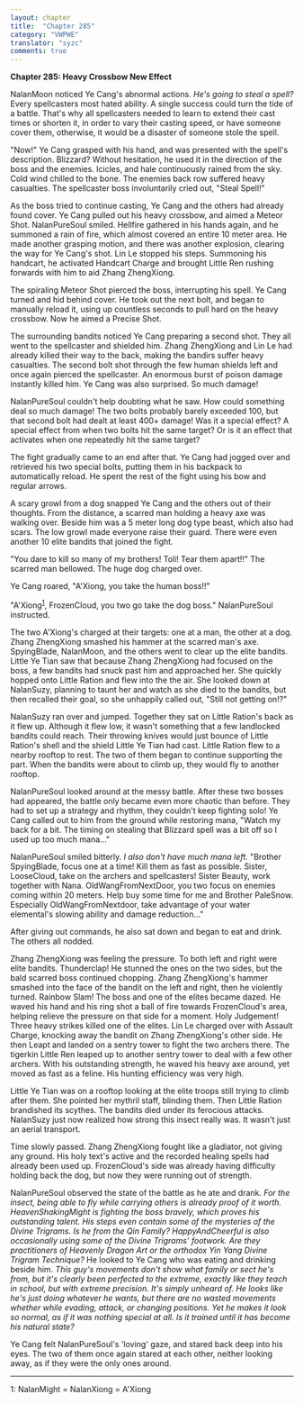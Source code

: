 ```yaml
---
layout: chapter
title:  "Chapter 285"
category: "VWPWE"
translator: "syzc"
comments: true
---
```


**Chapter 285: Heavy Crossbow New Effect**

NalanMoon noticed Ye Cang's abnormal actions. *He's going to steal a spell?* Every spellcasters most hated ability. A single success could turn the tide of a battle. That's why all spellcasters needed to learn to extend their cast times or shorten it, in order to vary their casting speed, or have someone cover them, otherwise, it would be a disaster of someone stole the spell.

"Now!" Ye Cang grasped with his hand, and was presented with the spell's description. Blizzard? Without hesitation, he used it in the direction of the boss and the enemies. Icicles, and hale continuously rained from the sky. Cold wind chilled to the bone. The enemies back row suffered heavy casualties. The spellcaster boss involuntarily cried out, "Steal Spell!"

As the boss tried to continue casting, Ye Cang and the others had already found cover. Ye Cang pulled out his heavy crossbow, and aimed a Meteor Shot. NalanPureSoul smiled. Hellfire gathered in his hands again, and he summoned a rain of fire, which almost covered an entire 10 meter area. He made another grasping motion, and there was another explosion, clearing the way for Ye Cang's shot. Lin Le stopped his steps. Summoning his handcart, he activated Handcart Charge and brought Little Ren rushing forwards with him to aid Zhang ZhengXiong.

The spiraling Meteor Shot pierced the boss, interrupting his spell. Ye Cang turned and hid behind cover. He took out the next bolt, and began to manually reload it, using up countless seconds to pull hard on the heavy crossbow. Now he aimed a Precise Shot.

The surrounding bandits noticed Ye Cang preparing a second shot. They all went to the spellcaster and shielded him. Zhang ZhengXiong and Lin Le had already killed their way to the back, making the bandirs suffer heavy casualties. The second bolt shot through the few human shields left and once again pierced the spellcaster. An enormous burst of poison damage instantly killed him. Ye Cang was also surprised. So much damage!

NalanPureSoul couldn't help doubting what he saw. How could something deal so much damage! The two bolts probably barely exceeded 100, but that second bolt had dealt at least 400+ damage! Was it a special effect? A special effect from when two bolts hit the same target? Or is it an effect that activates when one repeatedly hit the same target?

The fight gradually came to an end after that. Ye Cang had jogged over and retrieved his two special bolts, putting them in his backpack to automatically reload. He spent the rest of the fight using his bow and regular arrows.

A scary growl from a dog snapped Ye Cang and the others out of their thoughts. From the distance, a scarred man holding a heavy axe was walking over. Beside him was a 5 meter long dog type beast, which also had scars. The low growl made everyone raise their guard. There were even another 10 elite bandits that joined the fight.

"You dare to kill so many of my brothers! Toli! Tear them apart!!" The scarred man bellowed. The huge dog charged over.

Ye Cang roared, "A'Xiong, you take the human boss!!"

"A'Xiong<sup>[1](#footnote1)</sup>, FrozenCloud, you two go take the dog boss." NalanPureSoul instructed.

The two A'Xiong's charged at their targets: one at a man, the other at a dog. Zhang ZhengXiong smashed his hammer at the scarred man's axe. SpyingBlade, NalanMoon, and the others went to clear up the elite bandits. Little Ye Tian saw that because Zhang ZhengXiong had focused on the boss, a few bandits had snuck past him and approached her. She quickly hopped onto Little Ration and flew into the the air. She looked down at NalanSuzy, planning to taunt her and watch as she died to the bandits, but then recalled their goal, so she unhappily called out, "Still not getting on!?"

NalanSuzy ran over and jumped. Together they sat on Little Ration's back as it flew up. Although it flew low, it wasn't something that a few landlocked bandits could reach. Their throwing knives would just bounce of Little Ration's shell and the shield Little Ye Tian had cast. Little Ration flew to a nearby rooftop to rest. The two of them began to continue supporting the part. When the bandits were about to climb up, they would fly to another rooftop.

NalanPureSoul looked around at the messy battle. After these two bosses had appeared, the battle only became even more chaotic than before. They had to set up a strategy and rhythm, they couldn't keep fighting solo! Ye Cang called out to him from the ground while restoring mana, "Watch my back for a bit. The timing on stealing that Blizzard spell was a bit off so I used up too much mana..."

NalanPureSoul smiled bitterly. *I also don't have much mana left.* "Brother SpyingBlade, focus one at a time! Kill them as fast as possible. Sister, LooseCloud, take on the archers and spellcasters! Sister Beauty, work together with Nana. OldWangFromNextDoor, you two focus on enemies coming within 20 meters. Help buy some time for me and Brother PaleSnow. Especially OldWangFromNextdoor, take advantage of your water elemental's slowing ability and damage reduction..."

After giving out commands, he also sat down and began to eat and drink. The others all nodded.

Zhang ZhengXiong was feeling the pressure. To both left and right were elite bandits. Thunderclap! He stunned the ones on the two sides, but the bald scarred boss continued chopping. Zhang ZhengXiong's hammer smashed into the face of the bandit on the left and right, then he violently turned. Rainbow Slam! The boss and one of the elites became dazed. He waved his hand and his ring shot a ball of fire towards FrozenCloud's area, helping relieve the pressure on that side for a moment. Holy Judgement! Three heavy strikes killed one of the elites. Lin Le charged over with Assault Charge, knocking away the bandit on Zhang ZhengXiong's other side. He then Leapt and landed on a sentry tower to fight the two archers there. The tigerkin Little Ren leaped up to another sentry tower to deal with a few other archers. With his outstanding strength, he waved his heavy axe around, yet moved as fast as a feline. His hunting efficiency was very high.

Little Ye Tian was on a rooftop looking at the elite troops still trying to climb after them. She pointed her mythril staff, blinding them. Then Little Ration brandished its scythes. The bandits died under its ferocious attacks. NalanSuzy just now realized how strong this insect really was. It wasn't just an aerial transport.

Time slowly passed. Zhang ZhengXiong fought like a gladiator, not giving any ground. His holy text's active and the recorded healing spells had already been used up. FrozenCloud's side was already having difficulty holding back the dog, but now they were running out of strength.

NalanPureSoul observed the state of the battle as he ate and drank. *For the insect, being able to fly while carrying others is already proof of it worth. HeavenShakingMight is fighting the boss bravely, which proves his outstanding talent. His steps even contain some of the mysteries of the Divine Trigrams. Is he from the Qin Family? HappyAndCheerful is also occasionally using some of the Divine Trigrams' footwork. Are they practitioners of Heavenly Dragon Art or the orthodox Yin Yang Divine Trigram Technique?* He looked to Ye Cang who was eating and drinking beside him. *This guy's movements don't show what family or sect he's from, but it's clearly been perfected to the extreme, exactly like they teach in school, but with extreme precision. It's simply unheard of. He looks like he's just doing whatever he wants, but there are no wasted movements whether while evading, attack, or changing positions. Yet he makes it look so normal, as if it was nothing special at all. Is it trained until it has become his natural state?*

Ye Cang felt NalanPureSoul's 'loving' gaze, and stared back deep into his eyes. The two of them once again stared at each other, neither looking away, as if they were the only ones around.

---

<a name="footnote1">1</a>: NalanMight = NalanXiong = A'Xiong

